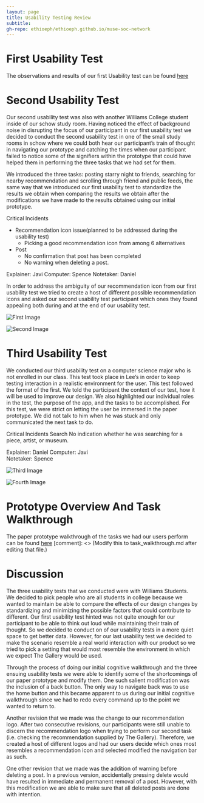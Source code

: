 ```yaml
---
layout: page
title: Usability Testing Review
subtitle: 
gh-repo: ethioeph/ethioeph.github.io/muse-soc-network
---
```


# First Usability Test

The observations and results of our first Usability test can be found [here](https://ethioeph.github.io/muse-soc-network/assignments/usability_test_checkin/)

# Second Usability Test

Our second usability test was also with another Williams College student inside of our schow study room. Having noticed the effect of background noise in disrupting the focus of our participant in our first usability test we decided to conduct the second usability test in one of the small study rooms in schow where we could both hear our participant’s train of thought in navigating our prototype and catching the times when our participant failed to notice some of the signifiers within the prototype that could have helped them in performing the three tasks that we had set for them. 

We introduced the three tasks: posting starry night to friends, searching for nearby recommendation and scrolling through friend and public feeds, the same way that we introduced our first usability test to standardize the results we obtain when comparing the results we obtain after the modifications we have made to the results obtained using our initial prototype. 

Critical Incidents
- Recommendation icon issue(planned to be addressed during the usability test)
  - Picking a good recommendation icon from among 6 alternatives
- Post
  - No confirmation that post has been completed
  - No warning when deleting a post.

Explainer: Javi
Computer: Spence
Notetaker: Daniel

In order to address the ambiguity of our recommendation icon from our first usability test we tried to create a host of different possible recommendation icons and asked our second usability test participant which ones they found appealing both during and at the end of our usability test. 

![First Image](./tasks_daniel.png)

![Second Image](./recommendation_daniel.png)

# Third Usability Test

We conducted our third usability test on a computer science major who is not enrolled in our class. This test took place in Lee’s in order to keep testing interaction in a realistic environment for the user. This test followed the format of the first. We told the participant the context of our test, how it will be used to improve our design. We also highlighted our individual roles in the test, the purpose of the app, and the tasks to be accomplished. For this test, we were strict on letting the user be immersed in the paper prototype. We did not talk to him when he was stuck and only communicated the next task to do.

Critical Incidents
Search
No indication whether he was searching for a piece, artist, or museum.

Explainer: Daniel
Computer: Javi	
Notetaker: Spence

![Third Image](./task_javi.png)

![Fourth Image](./recommendation_javi.png)

# Prototype Overview And Task Walkthrough

The paper prototype walkthrough of the tasks we had our users perform can be found [here](https://ethioeph.github.io/muse-soc-network/assignments/paper_prototype/) [comment]: <> (Modify this to task_walkthrough.md after editing that file.)

# Discussion

The three usability tests that we conducted were with Williams Students. We decided to pick people who are all students in college because we wanted to maintain be able to compare the effects of our design changes by standardizing and minimizing the possible factors that could contribute to different. Our first usability test hinted was not quite enough for our participant to be able to think out loud while maintaining their train of thought. So we decided to conduct on of our usability tests in a more quiet space to get better data. However, for our last usability test we decided to make the scenario resemble a real world interaction with our product so we tried to pick a setting that would most resemble the environment in which we expect The Gallery would be used. 

Through the process of doing our initial cognitive walkthrough and the three ensuing usability tests we were able to identify some of the shortcomings of our paper prototype and modify them. One such salient modification was the inclusion of a back button. The only way to navigate back was to use the home button and this became apparent to us during our initial cognitive walkthrough since we had to redo every command up to the point we wanted to return to. 

Another revision that we made was the change to our recommendation logo. After two consecutive revisions, our participants were still unable to discern the recommendation logo when trying to perform our second task (i.e. checking the recommendation supplied by The Gallery). Therefore, we created a host of different logos and had our users decide which ones most resembles a recommendation icon and selected modified the navigation bar as such.

One other revision that we made was the addition of warning before deleting a post. In a previous version, accidentally pressing delete would have resulted in immediate and permanent removal of a post. However, with this modification we are able to make sure that all deleted posts are done with intention. 
